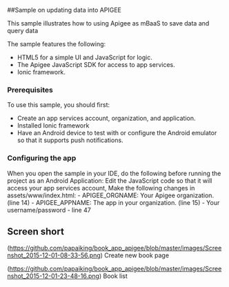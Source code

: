 ##Sample on updating data into APIGEE 

This sample illustrates how to using Apigee as mBaaS to save data and query data

The sample features the following:

- HTML5 for a simple UI and JavaScript for logic.
- The Apigee JavaScript SDK for access to app services.
- Ionic framework. 

### Prerequisites

To use this sample, you should first:

- Create an app services account, organization, and application.
- Installed Ionic framework
- Have an Android device to test with or configure the Android emulator so that it supports push notifications.

### Configuring the app

When you open the sample in your IDE, do the following before running the project as an Android Application:
Edit the JavaScript code so that it will access your app services account, Make the following changes in assets/www/index.html:
    - APIGEE_ORGNAME: Your Apigee organization. (line 14)
    - APIGEE_APPNAME: The app in your organization. (line 15)
    - Your username/password - line 47

## Screen short

(https://github.com/papaiking/book_app_apigee/blob/master/images/Screenshot_2015-12-01-08-33-56.png)
Create new book page

(https://github.com/papaiking/book_app_apigee/blob/master/images/Screenshot_2015-12-01-23-48-16.png)
Book list